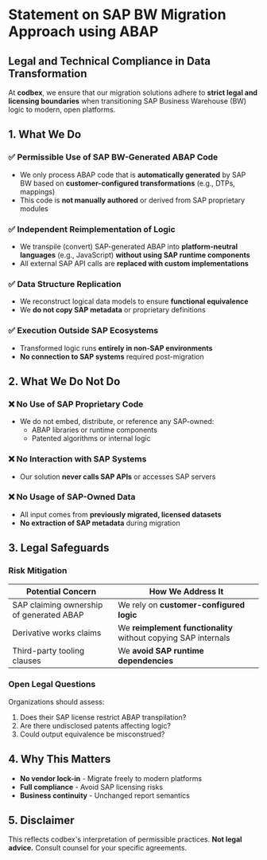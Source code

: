# Statement on SAP BW Migration Approach using ABAP

## Legal and Technical Compliance in Data Transformation

At **codbex**, we ensure that our migration solutions adhere to **strict legal and licensing boundaries** when transitioning SAP Business Warehouse (BW) logic to modern, open platforms.  

## 1. What We Do  

### ✅ Permissible Use of SAP BW-Generated ABAP Code  
- We only process ABAP code that is **automatically generated** by SAP BW based on **customer-configured transformations** (e.g., DTPs, mappings)  
- This code is **not manually authored** or derived from SAP proprietary modules  

### ✅ Independent Reimplementation of Logic  
- We transpile (convert) SAP-generated ABAP into **platform-neutral languages** (e.g., JavaScript) **without using SAP runtime components**  
- All external SAP API calls are **replaced with custom implementations**  

### ✅ Data Structure Replication  
- We reconstruct logical data models to ensure **functional equivalence**  
- We **do not copy SAP metadata** or proprietary definitions  

### ✅ Execution Outside SAP Ecosystems  
- Transformed logic runs **entirely in non-SAP environments**  
- **No connection to SAP systems** required post-migration  

## 2. What We Do Not Do  

### ❌ No Use of SAP Proprietary Code  
- We do not embed, distribute, or reference any SAP-owned:  
  - ABAP libraries or runtime components  
  - Patented algorithms or internal logic  

### ❌ No Interaction with SAP Systems  
- Our solution **never calls SAP APIs** or accesses SAP servers  

### ❌ No Usage of SAP-Owned Data  
- All input comes from **previously migrated, licensed datasets**  
- **No extraction of SAP metadata** during migration  

## 3. Legal Safeguards  

### Risk Mitigation  

| Potential Concern | How We Address It |  
|------------------|------------------|  
| SAP claiming ownership of generated ABAP | We rely on **customer-configured logic** |  
| Derivative works claims | We **reimplement functionality** without copying SAP internals |  
| Third-party tooling clauses | We **avoid SAP runtime dependencies** |  

### Open Legal Questions  
Organizations should assess:  
1. Does their SAP license restrict ABAP transpilation?  
2. Are there undisclosed patents affecting logic?  
3. Could output equivalence be misconstrued?  

## 4. Why This Matters  

- **No vendor lock-in** - Migrate freely to modern platforms  
- **Full compliance** - Avoid SAP licensing risks  
- **Business continuity** - Unchanged report semantics  

## 5. Disclaimer  

This reflects codbex's interpretation of permissible practices. **Not legal advice.** Consult counsel for your specific agreements.  
